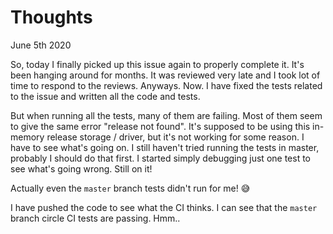 # Thoughts

June 5th 2020

So, today I finally picked up this issue again to properly
complete it. It's been hanging around for months. It was
reviewed very late and I took lot of time to respond to
the reviews. Anyways. Now. I have fixed the tests related
to the issue and written all the code and tests.

But when running all the tests, many of them are failing.
Most of them seem to give the same error "release not found".
It's supposed to be using this in-memory release storage / driver,
but it's not working for some reason. I have to see what's going on.
I still haven't tried running the tests in master, probably I should
do that first. I started simply debugging just one test to see what's
going wrong. Still on it!

Actually even the `master` branch tests didn't run for me! 😅

I have pushed the code to see what the CI thinks. I can see that
the `master` branch circle CI tests are passing. Hmm..


